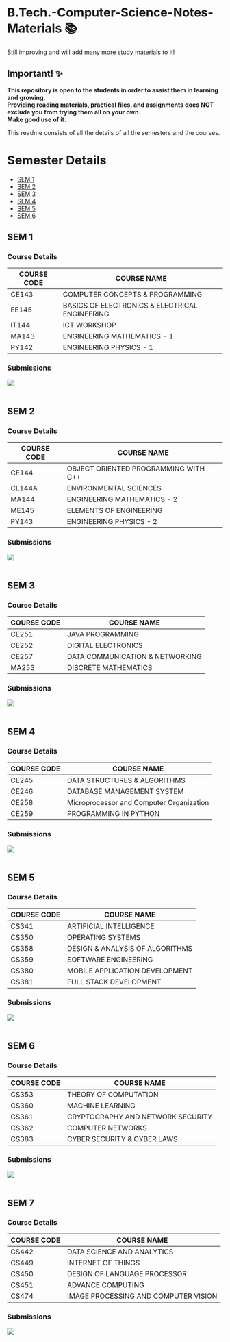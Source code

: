 # B.Tech.-Computer-Science-Notes-Materials 📚

Still improving and will add many more study materials to it!

## Important! ✨

<b>This repository is open to the students in order to assist them in learning and growing.<br>
Providing reading materials, practical files, and assignments does NOT exclude you from trying them all on your own.<br>
Make good use of it.</b>

This readme consists of all the details of all the semesters and the courses.

# Semester Details

- [SEM 1](https://github.com/rushik008/B.Tech.-Computer-Science-Notes-Materials#sem-1)
- [SEM 2](https://github.com/rushik008/B.Tech.-Computer-Science-Notes-Materials#sem-2)
- [SEM 3](https://github.com/rushik008/B.Tech.-Computer-Science-Notes-Materials#sem-3)
- [SEM 4](https://github.com/rushik008/B.Tech.-Computer-Science-Notes-Materials#sem-4)
- [SEM 5](https://github.com/rushik008/B.Tech.-Computer-Science-Notes-Materials#sem-5)
- [SEM 6](https://github.com/rushik008/B.Tech.-Computer-Science-Notes-Materials#sem-6)

## SEM 1

### Course Details

| COURSE CODE | COURSE NAME                                    |
| ----------- | ---------------------------------------------- |
| CE143       | COMPUTER CONCEPTS & PROGRAMMING                |
| EE145       | BASICS OF ELECTRONICS & ELECTRICAL ENGINEERING |
| IT144       | ICT WORKSHOP                                   |
| MA143       | ENGINEERING MATHEMATICS - 1                    |
| PY142       | ENGINEERING PHYSICS - 1                        |

### Submissions

[![](https://img.shields.io/badge/Practical_Files_&_Assignments-Click_Here-%23FF0000.svg?&style=flat&logoColor=white&color=white)](https://github.com/rushik008/B.Tech.-Computer-Science-Notes-Materials/tree/master/Sem%20-%201)
<br><br>

## SEM 2

### Course Details

| COURSE CODE | COURSE NAME                          |
| ----------- | ------------------------------------ |
| CE144       | OBJECT ORIENTED PROGRAMMING WITH C++ |
| CL144A      | ENVIRONMENTAL SCIENCES               |
| MA144       | ENGINEERING MATHEMATICS - 2          |
| ME145       | ELEMENTS OF ENGINEERING              |
| PY143       | ENGINEERING PHYSICS - 2              |

### Submissions

[![](https://img.shields.io/badge/Practical_Files_&_Assignments-Click_Here-%23FF0000.svg?&style=flat&logoColor=white&color=white)](https://github.com/rushik008/B.Tech.-Computer-Science-Notes-Materials/tree/master/Sem%20-%202)
<br><br>

## SEM 3

### Course Details

| COURSE CODE | COURSE NAME                     |
| ----------- | ------------------------------- |
| CE251       | JAVA PROGRAMMING                |
| CE252       | DIGITAL ELECTRONICS             |
| CE257       | DATA COMMUNICATION & NETWORKING |
| MA253       | DISCRETE MATHEMATICS            |

### Submissions

[![](https://img.shields.io/badge/Practical_Files_&_Assignments-Click_Here-%23FF0000.svg?&style=flat&logoColor=white&color=white)](https://github.com/rushik008/B.Tech.-Computer-Science-Notes-Materials/tree/master/Sem%20-%203)
<br><br>

## SEM 4

### Course Details

| COURSE CODE | COURSE NAME                              |
| ----------- | ---------------------------------------- |
| CE245       | DATA STRUCTURES & ALGORITHMS             |
| CE246       | DATABASE MANAGEMENT SYSTEM               |
| CE258       | Microprocessor and Computer Organization |
| CE259       | PROGRAMMING IN PYTHON                    |

### Submissions

[![](https://img.shields.io/badge/Practical_Files_&_Assignments-Click_Here-%23FF0000.svg?&style=flat&logoColor=white&color=white)](https://github.com/rushik008/B.Tech.-Computer-Science-Notes-Materials/tree/master/Sem%20-%204)
<br><br>

## SEM 5

### Course Details

| COURSE CODE | COURSE NAME                     |
| ----------- | ------------------------------- |
| CS341       | ARTIFICIAL INTELLIGENCE         |
| CS350       | OPERATING SYSTEMS               |
| CS358       | DESIGN & ANALYSIS OF ALGORITHMS |
| CS359       | SOFTWARE ENGINEERING            |
| CS380       | MOBILE APPLICATION DEVELOPMENT  |
| CS381       | FULL STACK DEVELOPMENT          |

### Submissions

[![](https://img.shields.io/badge/Practical_Files_&_Assignments-Click_Here-%23FF0000.svg?&style=flat&logoColor=white&color=white)](https://github.com/rushik008/B.Tech.-Computer-Science-Notes-Materials/tree/master/Sem%20-%205)
<br><br>

## SEM 6

### Course Details

| COURSE CODE | COURSE NAME                       |
| ----------- | --------------------------------- |
| CS353       | THEORY OF COMPUTATION             |
| CS360       | MACHINE LEARNING                  |
| CS361       | CRYPTOGRAPHY AND NETWORK SECURITY |
| CS362       | COMPUTER NETWORKS                 |
| CS383       | CYBER SECURITY & CYBER LAWS       |

### Submissions

[![](https://img.shields.io/badge/Practical_Files_&_Assignments-Click_Here-%23FF0000.svg?&style=flat&logoColor=white&color=white)](https://github.com/rushik008/B.Tech.-Computer-Science-Notes-Materials/tree/master/Sem%20-%206)
<br><br>

## SEM 7

### Course Details

| COURSE CODE | COURSE NAME                          |
| ----------- | ------------------------------------ |
| CS442       | DATA SCIENCE AND ANALYTICS           |
| CS449       | INTERNET OF THINGS                   |
| CS450       | DESIGN OF LANGUAGE PROCESSOR         |
| CS451       | ADVANCE COMPUTING                    |
| CS474       | IMAGE PROCESSING AND COMPUTER VISION |

### Submissions

[![](https://img.shields.io/badge/Practical_Files_&_Assignments-Click_Here-%23FF0000.svg?&style=flat&logoColor=white&color=white)](https://github.com/rushik008/B.Tech.-Computer-Science-Notes-Materials/tree/master/Sem%20-%207)
<br><br>